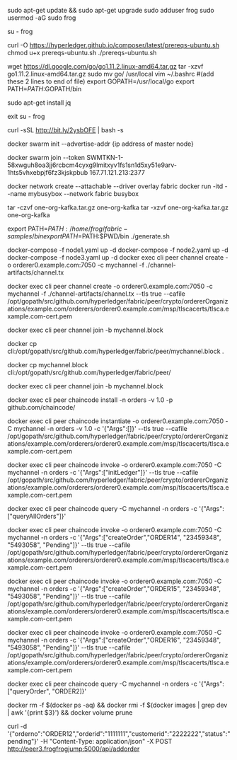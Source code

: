 sudo apt-get update && sudo apt-get upgrade
sudo adduser frog
sudo usermod -aG sudo frog

su - frog

curl -O https://hyperledger.github.io/composer/latest/prereqs-ubuntu.sh
chmod u+x prereqs-ubuntu.sh
./prereqs-ubuntu.sh

wget https://dl.google.com/go/go1.11.2.linux-amd64.tar.gz
tar -xzvf go1.11.2.linux-amd64.tar.gz
sudo mv go/ /usr/local
vim ~/.bashrc
#(add these 2 lines to end of file)
export GOPATH=/usr/local/go
export PATH=$PATH:$GOPATH/bin

sudo apt-get install jq

exit
su - frog

curl -sSL http://bit.ly/2ysbOFE | bash -s

docker swarm init --advertise-addr {ip address of master node}

docker swarm join --token SWMTKN-1-58xwguh8oa3jj6rcbcm4cyxg9lmitxyv1fs1sn1d5xy51e9arv-1hts5vhxebpjf6fz3kjskpbub 167.71.121.213:2377

docker network create --attachable --driver overlay fabric
docker run -itd --name mybusybox --network fabric busybox

tar -czvf one-org-kafka.tar.gz one-org-kafka
tar -xzvf one-org-kafka.tar.gz one-org-kafka

export PATH=$PATH:/home/frog/fabric-samples/bin
export PATH=$PATH:$PWD/bin
./generate.sh

docker-compose -f node1.yaml up -d
docker-compose -f node2.yaml up -d
docker-compose -f node3.yaml up -d
docker exec cli peer channel create -o orderer0.example.com:7050 -c mychannel -f ./channel-artifacts/channel.tx

docker exec cli peer channel create -o orderer0.example.com:7050 -c mychannel -f ./channel-artifacts/channel.tx --tls true --cafile /opt/gopath/src/github.com/hyperledger/fabric/peer/crypto/ordererOrganizations/example.com/orderers/orderer0.example.com/msp/tlscacerts/tlsca.example.com-cert.pem

docker exec cli peer channel join -b mychannel.block

docker cp cli:/opt/gopath/src/github.com/hyperledger/fabric/peer/mychannel.block .

docker cp mychannel.block cli:/opt/gopath/src/github.com/hyperledger/fabric/peer/

docker exec cli peer channel join -b mychannel.block

docker exec cli peer chaincode install -n orders -v 1.0 -p github.com/chaincode/

docker exec cli peer chaincode instantiate -o orderer0.example.com:7050 -C mychannel -n orders -v 1.0 -c '{"Args":[]}' --tls true --cafile /opt/gopath/src/github.com/hyperledger/fabric/peer/crypto/ordererOrganizations/example.com/orderers/orderer0.example.com/msp/tlscacerts/tlsca.example.com-cert.pem

docker exec cli peer chaincode invoke -o orderer0.example.com:7050 -C mychannel -n orders -c '{"Args":["initLedger"]}' --tls true --cafile /opt/gopath/src/github.com/hyperledger/fabric/peer/crypto/ordererOrganizations/example.com/orderers/orderer0.example.com/msp/tlscacerts/tlsca.example.com-cert.pem


docker exec cli peer chaincode query -C mychannel -n orders -c '{"Args":["queryAllOrders"]}' 

docker exec cli peer chaincode invoke -o orderer0.example.com:7050 -C mychannel -n orders -c '{"Args":["createOrder","ORDER14", "23459348", "5493058", "Pending"]}' --tls true --cafile /opt/gopath/src/github.com/hyperledger/fabric/peer/crypto/ordererOrganizations/example.com/orderers/orderer0.example.com/msp/tlscacerts/tlsca.example.com-cert.pem

docker exec cli peer chaincode invoke -o orderer0.example.com:7050 -C mychannel -n orders -c '{"Args":["createOrder","ORDER15", "23459348", "5493058", "Pending"]}' --tls true --cafile /opt/gopath/src/github.com/hyperledger/fabric/peer/crypto/ordererOrganizations/example.com/orderers/orderer0.example.com/msp/tlscacerts/tlsca.example.com-cert.pem

docker exec cli peer chaincode invoke -o orderer0.example.com:7050 -C mychannel -n orders -c '{"Args":["createOrder","ORDER16", "23459348", "5493058", "Pending"]}' --tls true --cafile /opt/gopath/src/github.com/hyperledger/fabric/peer/crypto/ordererOrganizations/example.com/orderers/orderer0.example.com/msp/tlscacerts/tlsca.example.com-cert.pem

docker exec cli peer chaincode query -C mychannel -n orders -c '{"Args":["queryOrder", "ORDER2]}' 

docker rm -f $(docker ps -aq) && docker rmi -f $(docker images | grep dev | awk '{print $3}') && docker volume prune

curl -d '{"orderno":"ORDER12","orderid":"1111111","customerid":"2222222","status":"pending"}' -H "Content-Type: application/json" -X POST http://peer3.frogfrogjump:5000/api/addorder